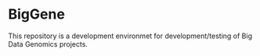 # BigGene

This repository is a development environmet for development/testing of Big Data Genomics projects.


